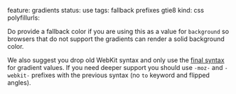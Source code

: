 feature: gradients
status: use
tags: fallback prefixes gtie8
kind: css
polyfillurls:

Do provide a fallback color if you are using this as a value for `background` so browsers that do not support the gradients can render a solid background color.

We also suggest you drop old WebKit syntax and only use the [final syntax](https://developer.mozilla.org/en/CSS/-moz-linear-gradient) for gradient values. If you need deeper support you should use `-moz-` and `-webkit-` prefixes with the previous syntax (no `to` keyword and flipped angles).

